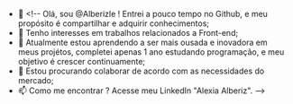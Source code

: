 - 👋 <!-- Olá, sou @Alberizle ! Entrei a pouco tempo no Github, e meu propósito é compartilhar e adquirir conhecimentos;
- 👀 Tenho interesses em trabalhos relacionados a Front-end;
- 🌱 Atualmente estou aprendendo a ser mais ousada e inovadora em meus projétos, completei apenas 1 ano estudando programação, e meu objetivo é  crescer continuamente;
- 💞️ Estou procurando colaborar de acordo com as necessidades do mercado;
- 📫 Como me encontrar ? Acesse meu LinkedIn "Alexia Alberiz". -->

<!---
Alberizle/Alberizle is a ✨ special ✨ repository because its `README.md` (this file) appears on your GitHub profile.
You can click the Preview link to take a look at your changes.
--->
